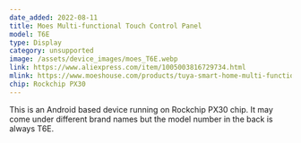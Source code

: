 ```yaml
---
date_added: 2022-08-11
title: Moes Multi-functional Touch Control Panel
model: T6E
type: Display
category: unsupported
image: /assets/device_images/moes_T6E.webp
link: https://www.aliexpress.com/item/1005003816729734.html
mlink: https://www.moeshouse.com/products/tuya-smart-home-multi-functional-touch-screen-control-panel-4-inch-in-wall
chip: Rockchip PX30
---
```

This is an Android based device running on Rockchip PX30 chip. It may come under different brand names but the model number in the back is always T6E.